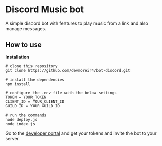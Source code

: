 # Discord Music bot

A simple discord bot with features to play music from a link and also manage messages.

## How to use

**Installation**
```
# clone this repository
git clone https://github.com/devmoreir4/bot-discord.git

# install the dependencies
npm install

# configure the .env file with the below settings
TOKEN = YOUR_TOKEN
CLIENT_ID = YOUR_CLIENT_ID
GUILD_ID = YOUR_GUILD_ID

# run the commands
node deploy.js
node index.js
```

Go to the [developer portal](https://discord.com/developers/applications/) and get your tokens and invite the bot to your server.
